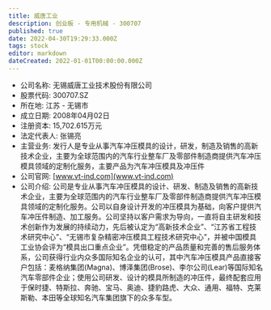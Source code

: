 ```yaml
---
title: 威唐工业
description: 创业板 - 专用机械 - 300707
published: true
date: 2022-04-30T19:29:33.000Z
tags: stock
editor: markdown
dateCreated: 2022-01-01T00:00:00.000Z
---
```


- 公司名称: 无锡威唐工业技术股份有限公司
- 股票代码: 300707.SZ
- 所在地: 江苏 - 无锡市
- 成立日期: 2008年04月02日
- 注册资本: 15,702.615万元
- 法定代表人: 张锡亮
- 主营业务: 发行人是专业从事汽车冲压模具的设计，研发，制造及销售的高新技术企业，主要为全球范围内的汽车行业整车厂及零部件制造商提供汽车冲压模具领域的定制化服务，主要产品为汽车冲压模具及冲压件
- 公司官网: [www.vt-ind.com](www.vt-ind.com)
- 公司介绍: 公司是专业从事汽车冲压模具的设计、研发、制造及销售的高新技术企业，主要为全球范围内的汽车行业整车厂及零部件制造商提供汽车冲压模具领域的定制化服务。公司以自身设计开发的冲压模具为基础，向客户提供汽车冲压件制造、加工服务。公司坚持以客户需求为导向，一直将自主研发和技术创新作为发展的持续动力，先后被认定为“高新技术企业”、“江苏省工程技术研究中心”、“无锡市复杂精密冲压模具工程技术研究中心”，并被中国模具工业协会评为“模具出口重点企业”。凭借稳定的产品质量和完善的售后服务体系，公司获得行业内众多国际知名企业的认可，其中汽车冲压模具产品直接客户包括：麦格纳集团(Magna)、博泽集团(Brose)、李尔公司(Lear)等国际知名汽车零部件企业；使用公司研发、设计的模具所制造的冲压件，最终配套应用于保时捷、特斯拉、奔驰、宝马、奥迪、捷豹路虎、大众、通用、福特、克莱斯勒、本田等全球知名汽车集团旗下的众多车型。


